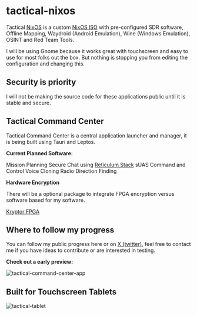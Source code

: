 # tactical-nixos

Tactical [NixOS](https://nixos.org/) is a custom [NixOS ISO](https://nixos.wiki/wiki/Creating_a_NixOS_live_CD) with pre-configured SDR software, Offline Mapping, Waydroid (Android Emulation), Wine (Windows Emulation), OSINT and Red Team Tools.

I will be using Gnome because it works great with touchscreen and easy to use for most folks out the box. But nothing is stopping you from editing the configuration and changing this.

## Security is priority

I will not be making the source code for these applications public until it is stable and secure. 

## Tactical Command Center

Tactical Command Center is a central application launcher and manager, it is being built using Tauri and Leptos.

**Current Planned Software:**

Mission Planning
Secure Chat using [Reticulum Stack](https://github.com/markqvist/Reticulum)
sUAS Command and Control
Voice Cloning
Radio Direction Finding

**Hardware Encryption**

There will be a optional package to integrate FPGA encryption versus software based for my software.

[Kryptor FPGA](https://www.crowdsupply.com/skudo/kryptor-fpga)

## Where to follow my progress

You can follow my public progress here or on [X (twitter)](https://twitter.com/sudo_ivan), feel free to contact me if you have ideas to contribute or are interested in testing.

**Check out a early preview:**


![tactical-command-center-app](https://cdn.statically.io/gh/Sudo-Ivan/MyWebsite-Assets/main/images/tactical-tablets/tcc.png)

## Built for Touchscreen Tablets

![tactical-tablet](https://cdn.statically.io/gh/Sudo-Ivan/MyWebsite-Assets/main/images/tactical-tablets/IMG_3710.jpg)
